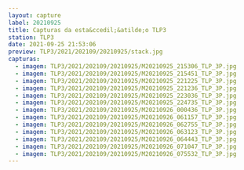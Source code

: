 ```yaml
---
layout: capture
label: 20210925
title: Capturas da esta&ccedil;&atilde;o TLP3
station: TLP3
date: 2021-09-25 21:53:06
preview: TLP3/2021/202109/20210925/stack.jpg
capturas:
  - imagem: TLP3/2021/202109/20210925/M20210925_215306_TLP_3P.jpg
  - imagem: TLP3/2021/202109/20210925/M20210925_215451_TLP_3P.jpg
  - imagem: TLP3/2021/202109/20210925/M20210925_221225_TLP_3P.jpg
  - imagem: TLP3/2021/202109/20210925/M20210925_221236_TLP_3P.jpg
  - imagem: TLP3/2021/202109/20210925/M20210925_223036_TLP_3P.jpg
  - imagem: TLP3/2021/202109/20210925/M20210925_224735_TLP_3P.jpg
  - imagem: TLP3/2021/202109/20210925/M20210926_000436_TLP_3P.jpg
  - imagem: TLP3/2021/202109/20210925/M20210926_061157_TLP_3P.jpg
  - imagem: TLP3/2021/202109/20210925/M20210926_062755_TLP_3P.jpg
  - imagem: TLP3/2021/202109/20210925/M20210926_063123_TLP_3P.jpg
  - imagem: TLP3/2021/202109/20210925/M20210926_064443_TLP_3P.jpg
  - imagem: TLP3/2021/202109/20210925/M20210926_071047_TLP_3P.jpg
  - imagem: TLP3/2021/202109/20210925/M20210926_075532_TLP_3P.jpg
---
```

